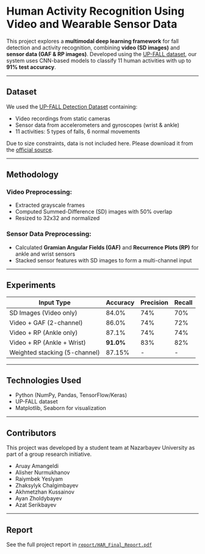 # Human Activity Recognition Using Video and Wearable Sensor Data

This project explores a **multimodal deep learning framework** for fall detection and activity recognition, combining **video (SD images)** and **sensor data (GAF & RP images)**. Developed using the [UP-FALL dataset](https://www.mdpi.com/1424-8220/19/9/1988), our system uses CNN-based models to classify 11 human activities with up to **91% test accuracy**.

---

## Dataset
We used the [UP-FALL Detection Dataset](https://www.mdpi.com/1424-8220/19/9/1988) containing:
- Video recordings from static cameras
- Sensor data from accelerometers and gyroscopes (wrist & ankle)
- 11 activities: 5 types of falls, 6 normal movements

Due to size constraints, data is not included here. Please download it from the [official source](https://www.mdpi.com/1424-8220/19/9/1988).

---

## Methodology

### Video Preprocessing:
- Extracted grayscale frames
- Computed Summed-Difference (SD) images with 50% overlap
- Resized to 32x32 and normalized

### Sensor Data Preprocessing:
- Calculated **Gramian Angular Fields (GAF)** and **Recurrence Plots (RP)** for ankle and wrist sensors
- Stacked sensor features with SD images to form a multi-channel input

---

## Experiments

| Input Type                            | Accuracy | Precision | Recall |
|--------------------------------------|----------|-----------|--------|
| SD Images (Video only)               | 84.0%    | 74%       | 70%    |
| Video + GAF (2-channel)              | 86.0%    | 74%       | 72%    |
| Video + RP (Ankle only)              | 87.1%    | 74%       | 74%    |
| Video + RP (Ankle + Wrist)           | **91.0%**| 83%       | 82%    |
| Weighted stacking (5-channel)        | 87.15%   | -         | -      |

---

## Technologies Used

- Python (NumPy, Pandas, TensorFlow/Keras)
- UP-FALL dataset
- Matplotlib, Seaborn for visualization

---

## Contributors

This project was developed by a student team at Nazarbayev University as part of a group research initiative.

- Aruay Amangeldi
- Alisher Nurmukhanov
- Raiymbek Yeslyam
- Zhaksylyk Chalgimbayev
- Akhmetzhan Kussainov
- Ayan Zholdybayev
- Azat Serikbayev

---

## Report

See the full project report in [`report/HAR_Final_Report.pdf`](report/HAR_Final_Report.pdf)

